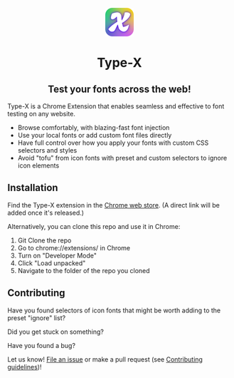 <p align="center">
    <img alt="type-x icon" src="design/branding/toolbar-icons/typex-active@128.png" width="64" />
</p>
<h1 align="center">
  Type-X
</h1>
<h2 align="center">
  Test your fonts across the web!
</h2>

Type-X is a Chrome Extension that enables seamless and effective to font testing on any website.

- Browse comfortably, with blazing-fast font injection
- Use your local fonts or add custom font files directly
- Have full control over how you apply your fonts with custom CSS selectors and styles
- Avoid "tofu" from icon fonts with preset and custom selectors to ignore icon elements

## Installation

Find the Type-X extension in the [Chrome web store](https://chrome.google.com/webstore/category/extensions). (A direct link will be added once it's released.)

Alternatively, you can clone this repo and use it in Chrome:

1. Git Clone the repo
2. Go to chrome://extensions/ in Chrome
3. Turn on "Developer Mode"
4. Click "Load unpacked"
5. Navigate to the folder of the repo you cloned

## Contributing

Have you found selectors of icon fonts that might be worth adding to the preset "ignore" list?  

Did you get stuck on something?

Have you found a bug?

Let us know! [File an issue](/issues) or make a pull request (see [Contributing guidelines](CONTRIBUTING.md))!